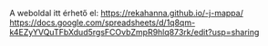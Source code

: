 A weboldal itt érhető el:
https://rekahanna.github.io/-j-mappa/
https://docs.google.com/spreadsheets/d/1q8qm-k4EZyYVQuTFbXdud5rgsFCOvbZmpR9hlq873rk/edit?usp=sharing

